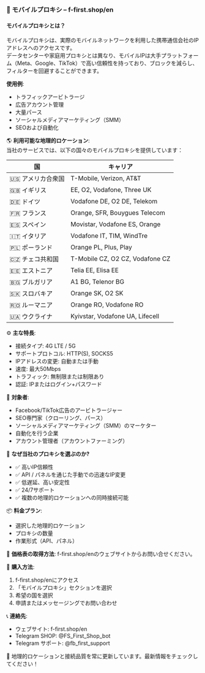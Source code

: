 ### 📡 モバイルプロキシ – f-first.shop/en

#### モバイルプロキシとは？
モバイルプロキシは、実際のモバイルネットワークを利用した携帯通信会社のIPアドレスへのアクセスです。  
データセンターや家庭用プロキシとは異なり、モバイルIPは大手プラットフォーム（Meta、Google、TikTok）で高い信頼性を持っており、ブロックを減らし、フィルターを回避することができます。

**使用例**:
- トラフィックアービトラージ
- 広告アカウント管理
- 大量パース
- ソーシャルメディアマーケティング（SMM）
- SEOおよび自動化

🌎 **利用可能な地理的ロケーション**:  
当社のサービスでは、以下の国々のモバイルプロキシを提供しています：

| 国   | キャリア               |
| ---- | ---------------------- |
| 🇺🇸 アメリカ合衆国   | T-Mobile, Verizon, AT&T |
| 🇬🇧 イギリス         | EE, O2, Vodafone, Three UK |
| 🇩🇪 ドイツ          | Vodafone DE, O2 DE, Telekom |
| 🇫🇷 フランス         | Orange, SFR, Bouygues Telecom |
| 🇪🇸 スペイン         | Movistar, Vodafone ES, Orange |
| 🇮🇹 イタリア         | Vodafone IT, TIM, WindTre |
| 🇵🇱 ポーランド       | Orange PL, Plus, Play |
| 🇨🇿 チェコ共和国   | T-Mobile CZ, O2 CZ, Vodafone CZ |
| 🇪🇪 エストニア       | Telia EE, Elisa EE |
| 🇧🇬 ブルガリア       | A1 BG, Telenor BG |
| 🇸🇰 スロバキア       | Orange SK, O2 SK |
| 🇷🇴 ルーマニア       | Orange RO, Vodafone RO |
| 🇺🇦 ウクライナ       | Kyivstar, Vodafone UA, Lifecell |

⚙️ **主な特長**:
- 接続タイプ: 4G LTE / 5G
- サポートプロトコル: HTTP(S), SOCKS5
- IPアドレスの変更: 自動または手動
- 速度: 最大50Mbps
- トラフィック: 無制限または制限あり
- 認証: IPまたはログイン+パスワード

💼 **対象者**:
- Facebook/TikTok広告のアービトラージャー
- SEO専門家（クローリング、パース）
- ソーシャルメディアマーケティング（SMM）のマーケター
- 自動化を行う企業
- アカウント管理者（アカウントファーミング）

🔐 **なぜ当社のプロキシを選ぶのか?**
- ✅ 高いIP信頼性
- ✅ API / パネルを通じた手動での迅速なIP変更
- ✅ 低遅延、高い安定性
- ✅ 24/7サポート
- ✅ 複数の地理的ロケーションへの同時接続可能

📦 **料金プラン**:
- 選択した地理的ロケーション
- プロキシの数量
- 作業形式（API、パネル）

💬 **価格表の取得方法**: f-first.shop/enのウェブサイトからお問い合せください。

🛒 **購入方法**:
1. f-first.shop/enにアクセス
2. 「モバイルプロキシ」セクションを選択
3. 希望の国を選択
4. 申請またはメッセージングでお問い合わせ

📞 **連絡先**:
- ウェブサイト: f-first.shop/en
- Telegram SHOP: @FS_First_Shop_bot
- Telegram サポート: @fb_first_support

🔔 地理的ロケーションと接続品質を常に更新しています。最新情報をチェックしてください！
